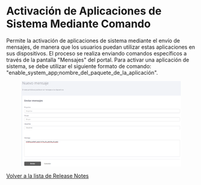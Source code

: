 # Activación de Aplicaciones de Sistema Mediante Comando

Permite la activación de aplicaciones de sistema mediante el envío de mensajes, de manera que los usuarios puedan utilizar estas aplicaciones en sus dispositivos. El proceso se realiza enviando comandos específicos a través de la pantalla "Mensajes" del portal. Para activar una aplicación de sistema, se debe utilizar el siguiente formato de comando: "enable\_system\_app;nombre\_del\_paquete\_de\_la\_aplicación".

<figure><img src="../../.gitbook/assets/image (73).png" alt=""><figcaption></figcaption></figure>

[Volver a la lista de Release Notes](../release-notes-less-than-nomeproduto-greater-than-v7.0.0.md)
